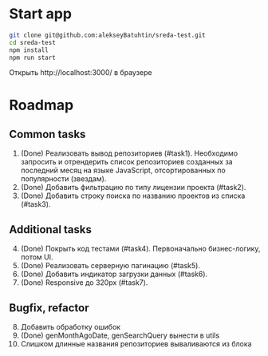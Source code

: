# Start app

```bash
git clone git@github.com:alekseyBatuhtin/sreda-test.git
cd sreda-test
npm install
npm run start
```
Открыть http://localhost:3000/ в браузере

# Roadmap

## Common tasks

1. (Done) Реализовать вывод репозиториев (#task1). Необходимо запросить и отрендерить список репозиториев созданных за последний месяц на языке JavaScript, отсортированных по популярности (звездам).
2. (Done) Добавить фильтрацию по типу лицензии проекта (#task2).
3. (Done) Добавить строку поиска по названию проектов из списка (#task3).

## Additional tasks

4. (Done) Покрыть код тестами (#task4). Первоначально бизнес-логику, потом UI.
5. (Done) Реализовать серверную пагинацию (#task5).
6. (Done) Добавить индикатор загрузки данных (#task6).
7. (Done) Responsive до 320px (#task7).

## Bugfix, refactor
8. Добавить обработку ошибок
9. (Done) genMonthAgoDate, genSearchQuery вынести в utils
10. Слишком длинные названия репозиториев вываливаются из блока